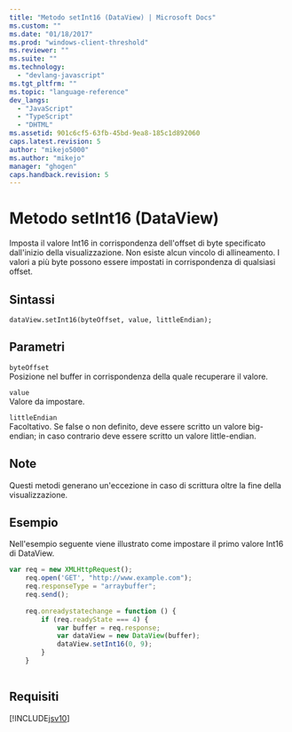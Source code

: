 ```yaml
---
title: "Metodo setInt16 (DataView) | Microsoft Docs"
ms.custom: ""
ms.date: "01/18/2017"
ms.prod: "windows-client-threshold"
ms.reviewer: ""
ms.suite: ""
ms.technology: 
  - "devlang-javascript"
ms.tgt_pltfrm: ""
ms.topic: "language-reference"
dev_langs: 
  - "JavaScript"
  - "TypeScript"
  - "DHTML"
ms.assetid: 901c6cf5-63fb-45bd-9ea8-185c1d892060
caps.latest.revision: 5
author: "mikejo5000"
ms.author: "mikejo"
manager: "ghogen"
caps.handback.revision: 5
---
```

# Metodo setInt16 (DataView)
Imposta il valore Int16 in corrispondenza dell'offset di byte specificato dall'inizio della visualizzazione.  Non esiste alcun vincolo di allineamento. I valori a più byte possono essere impostati in corrispondenza di qualsiasi offset.  
  
## Sintassi  
  
```  
dataView.setInt16(byteOffset, value, littleEndian);   
```  
  
## Parametri  
 `byteOffset`  
 Posizione nel buffer in corrispondenza della quale recuperare il valore.  
  
 `value`  
 Valore da impostare.  
  
 `littleEndian`  
 Facoltativo.  Se false o non definito, deve essere scritto un valore big\-endian; in caso contrario deve essere scritto un valore little\-endian.  
  
## Note  
 Questi metodi generano un'eccezione in caso di scrittura oltre la fine della visualizzazione.  
  
## Esempio  
 Nell'esempio seguente viene illustrato come impostare il primo valore Int16 di DataView.  
  
```javascript  
var req = new XMLHttpRequest();  
    req.open('GET', "http://www.example.com");  
    req.responseType = "arraybuffer";  
    req.send();  
  
    req.onreadystatechange = function () {  
        if (req.readyState === 4) {  
            var buffer = req.response;  
            var dataView = new DataView(buffer);  
            dataView.setInt16(0, 9);  
        }  
    }  
  
```  
  
## Requisiti  
 [!INCLUDE[jsv10](../../javascript/reference/includes/jsv10-md.md)]